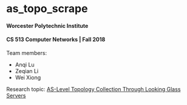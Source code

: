# as_topo_scrape
#### Worcester Polytechnic Institute
#### CS 513 Computer Networks | Fall 2018

Team members: 
* Anqi Lu
* Zeqian Li
* Wei Xiong 

Research topic: 
[AS-Level Topology Collection Through Looking Glass Servers](http://conferences.sigcomm.org/imc/2013/papers/imc037s-khanA.pdf)
